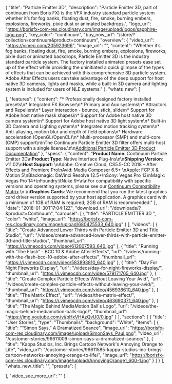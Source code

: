 {
  "title": "Particle Emitter 3D",
  "description": "Particle Emitter 3D, part of continuum from Boris FX) is the VFX industry standard particle system whether it’s for fog banks, floating dust, fire, smoke, burning embers, explosions, fireworks, pixie dust or animated backdrops.",
  "logo_url": "https://borisfx-com-res.cloudinary.com/image/upload/logos/sapphire-logo.png",
  "key_color": "continuum",
  "buy_now_url": "/store/?collection=continuum&product=continuum",
  "overview": {
    "video_url": "https://vimeo.com/205923696",
    "image_url": "",
    "content": "Whether it’s fog banks, floating dust, fire, smoke, burning embers, explosions, fireworks, pixie dust or animated backdrops, Particle Emitter 3D is the industry standard particle system. The factory installed animated presets ease set up of the effect while providing the uninitiated a quick glimpse of the types of effects that can be achieved with this comprehensive 3D particle system. Adobe After Effects users can take advantage of the deep support for host native 3D cameras, lights and masks, while a built-in 3D camera and lighting system is included for users of NLE systems."
  },
  "whats_new": [

  ],
  "features": {
    "content": "* Professionally designed factory installed presets\n* Integrated FX Browser\n* Primary and Aux systems\n* Attractors and Repellers\n* Layer interaction - bounce, stick, slide\n* Support for Adobe host native mask shapes\n* Support for Adobe host native 3D camera system\n* Support for Adobe host native 3D light system\n* Built-in 3D Camera and Lighting system\n* Integrated motion tracking system\n* Anti-aliasing, motion blur and depth of field options\n* Hardware acceleration (OpenGL/OpenCL)\n* Multi-processor (SMP) and multi-core (CMP) support\n\nThe Continuum Particle Emitter 3D filter offers multi-host support with a single license.\n\n[Additional Particle Emitter 3D Product Documentation](https://web.borisfx.com/helpdocs/?page_id=1046)"
  },
  "specs": {
    "content": "**Product Name**: Continuum Particle Emitter 3D\n**Product Type**: Native Interface Plug-Ins\n\n**Shipping Version**: v11.02\n**Host Support**: \nAdobe: Creative Cloud, CS5.5-CC 2018 – After Effects and Premiere Pro\nAvid: Media Composer 6.5+ \nApple: FCP X & Motion 5\nBlackmagic: DaVinci Resolve 12.5+\nSony: Vegas Pro 13\nMagix: Vegas Pro 14+\nFoundry:\tNuke 9+\n\nFor compatibility with specific versions and operating systems, please see our [Continuum Compatibility Matrix](/faq/continuum-specifications/).\n \n**Graphics Cards**: We recommend that you run the latest graphics card driver version supported by your host application. A graphics card with a minimum of 1GB of RAM is required; 2GB of RAM is recommended."
  },
  "date": "2018-01-30T17:04:12Z",
  "download_url": "/downloads/?&product=Continuum",
  "carousel": [
    {
      "title": "PARTICLE EMITTER 3D ",
      "color": "white",
      "image_url": "https://borisfx-com-res.cloudinary.com/image/upload/680425533_640.jpg"
    }
  ],
  "videos": [
    {
      "title": "Create Advanced Lower Thirds with Particle Emitter 3D and Title Studio",
      "url": "/videos/create-advanced-lower-thirds-with-particle-emitter-3d-and-title-studio/",
      "thumbnail_url": "https://i.vimeocdn.com/video/612007593_640.jpg"
    },
    {
      "title": "Running with “The Flash” - BCC 10 & Adobe After Effects",
      "url": "/videos/running-with-the-flash-bcc-10-adobe-after-effects/",
      "thumbnail_url": "https://i.vimeocdn.com/video/583893810_640.jpg"
    },
    {
      "title": "Day For Night Fireworks Display",
      "url": "/videos/day-for-night-fireworks-display/",
      "thumbnail_url": "https://i.vimeocdn.com/video/579171765_640.jpg"
    },
    {
      "title": "Create Complex Particle Effects Without Leaving Your Avid",
      "url": "/videos/create-complex-particle-effects-without-leaving-your-avid/",
      "thumbnail_url": "https://i.vimeocdn.com/video/456936610_640.jpg"
    },
    {
      "title": "The Matrix Effect",
      "url": "/videos/the-matrix-effect/",
      "thumbnail_url": "https://i.vimeocdn.com/video/463690371_640.jpg"
    },
    {
      "title": "The Magic Behind MediaMotion Ball's Logo",
      "url": "/videos/the-magic-behind-mediamotion-balls-logo/",
      "thumbnail_url": "https://img.youtube.com/vi/pHxVHAzQvU0/0.jpg"
    }
  ],
  "sections": [
    {
      "title": "User Stories",
      "type": "Thumbnails",
      "background": "White",
      "items": [
        {
          "title": "“Simon Says,” A Dramatized Seance",
          "image_url": "https://borisfx-com-res.cloudinary.com/image/upload/SimonSays_Paul.png",
          "video_url": "/customer-stories/96611009-simon-says-a-dramatized-seance/"
        },
        {
          "title": "Kappa Studios, Inc. Brings Cartoon Network's Annoying Orange to Life",
          "video_url": "/customer-stories/96611585-kappa-studios-inc-brings-cartoon-networks-annoying-orange-to-life/",
          "image_url": "https://borisfx-com-res.cloudinary.com/image/upload/AnnoyingOrange1_600-1.jpg"
        }
      ]
    }
  ],
  "whats_new_title": "",
  "presets": [

  ],
  "video_see_more_url": ""
}
